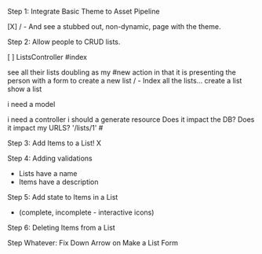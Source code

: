 Step 1: Integrate Basic Theme to Asset Pipeline

[X] / - And see a stubbed out, non-dynamic, page with the theme.

Step 2: Allow people to CRUD lists.

[ ] ListsController #index

see all their lists
doubling as my #new action in that it is presenting the person with a form to create a new list / - Index all the lists...
create a list
show a list

i need a model

i need a controller
i should a generate resource
Does it impact the DB? Does it impact my URLS? '/lists/1' #

Step 3: Add Items to a List! X

Step 4: Adding validations
 - Lists have a name
 - Items have a description

Step 5: Add state to Items in a List
- (complete, incomplete - interactive icons)

Step 6: Deleting Items from a List

Step Whatever: Fix Down Arrow on Make a List Form

